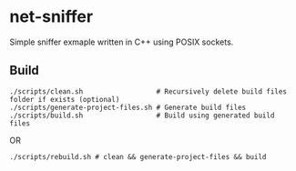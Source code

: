 # net-sniffer
Simple sniffer exmaple written in C++ using POSIX sockets.
## Build
```shell
./scripts/clean.sh                  # Recursively delete build files folder if exists (optional)
./scripts/generate-project-files.sh # Generate build files
./scripts/build.sh                  # Build using generated build files 
```
OR
```shell
./scripts/rebuild.sh # clean && generate-project-files && build
```
